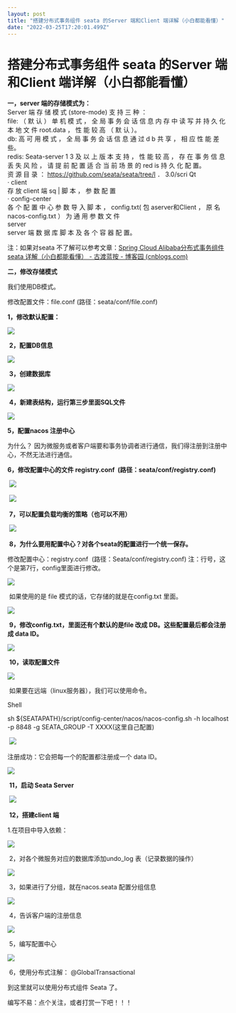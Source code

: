 ```yaml
---
layout: post
title: "搭建分布式事务组件 seata 的Server 端和Client 端详解（小白都能看懂）"
date: "2022-03-25T17:20:01.499Z"
---
```

搭建分布式事务组件 seata 的Server 端和Client 端详解（小白都能看懂）
============================================

**一，server 端的存储模式为：**  
Server 端 存 储 模 式 (store-mode) 支 持 三 种 ：  
file: （ 默 认 ） 单 机 模 式 ， 全 局 事 务 会 话 信 息 内 存 中 读 写 并 持 久 化 本 地 文 件 root.data ， 性 能 较 高 （ 默 认 ）。  
db: 高 可 用 模 式 ， 全 局 事 务 会 话 信 息 通 过 d b 共 享 ， 相 应 性 能 差 些。  
redis: Seata-server 1 3 及 以 上 版 本 支 持 ， 性 能 较 高 ， 存 在 事 务 信 息 丢 失 风 险 ， 请 提 前 配 置 适 合 当 前 场 景 的 red is 持 久 化 配 置。  
资 源 目 录 ： https://github.com/seata/seata/tree/l ． 3.0/scri Qt  
· client  
存 放 client 端 sq | 脚 本 ， 参 数 配 置  
· config-center  
各 个 配 置 中 心 参 数 导 入 脚 本 ， config.txt( 包 aserver和Client ， 原 名 nacos-config.txt ） 为 通 用 参 数 文 件  
server  
server 端 数 据 库 脚 本 及 各 个 容 器 配 置。

注：如果对seata 不了解可以参考文章：[Spring Cloud Alibaba分布式事务组件 seata 详解（小白都能看懂） - 古渡蓝按 - 博客园 (cnblogs.com)](https://www.cnblogs.com/blbl-blog/p/16050022.html)

**二，修改存储模式**

我们使用DB模式。

修改配置文件：file.conf (路径：seata/conf/file.conf)

**1，修改默认配置：**

![](https://img2022.cnblogs.com/blog/2719585/202203/2719585-20220325222814046-618091048.png)

 **2，配置DB信息**

![](https://img2022.cnblogs.com/blog/2719585/202203/2719585-20220325222845009-564164540.png)

 **3，创建数据库**

![](https://img2022.cnblogs.com/blog/2719585/202203/2719585-20220325222924268-2115827844.png)

 **4，新建表结构，运行第三步里面SQL文件**

![](https://img2022.cnblogs.com/blog/2719585/202203/2719585-20220325223058714-896944989.png)

**5，配置nacos 注册中心**

为什么？ 因为微服务或者客户端要和事务协调者进行通信，我们得注册到注册中心，不然无法进行通信。

**6，修改配置中心的文件 registry.conf  (路径：seata/conf/registry.conf)**

 ![](https://img2022.cnblogs.com/blog/2719585/202203/2719585-20220325224036927-1071005961.png)

 ![](https://img2022.cnblogs.com/blog/2719585/202203/2719585-20220325224128245-1262420674.png)

 **7，可以配置负载均衡的策略（也可以不用）**

 ![](https://img2022.cnblogs.com/blog/2719585/202203/2719585-20220325224438700-293697642.png)

 **8，为什么要用配置中心？对各个seata的配置进行一个统一保存。**

修改配置中心：registry.conf  (路径：Seata/conf/registry.conf) 注：行号，这个是第7行，config里面进行修改。

![](https://img2022.cnblogs.com/blog/2719585/202203/2719585-20220325224941874-851212758.png)

 如果使用的是 file 模式的话，它存储的就是在config.txt 里面。

![](https://img2022.cnblogs.com/blog/2719585/202203/2719585-20220325225135989-761376518.png)

 **9，修改config.txt，里面还有个默认的是file 改成 DB。这些配置最后都会注册成 data ID。**

![](https://img2022.cnblogs.com/blog/2719585/202203/2719585-20220325225307500-319321596.png)

 **10，读取配置文件**

![](https://img2022.cnblogs.com/blog/2719585/202203/2719585-20220325225554006-1217020537.png)

 如果要在远端（linux服务器），我们可以使用命令。

Shell

sh ${SEATAPATH}/script/config-center/nacos/nacos-config.sh -h localhost -p 8848 -g SEATA\_GROUP -T XXXX(这里自己配置)

 ![](https://img2022.cnblogs.com/blog/2719585/202203/2719585-20220325230335690-1961508171.png)

注册成功：它会把每一个的配置都注册成一个 data ID。

![](https://img2022.cnblogs.com/blog/2719585/202203/2719585-20220325230704497-618509537.png)

 **11，启动 Seata Server** 

 ![](https://img2022.cnblogs.com/blog/2719585/202203/2719585-20220325230815326-1513280182.png)

 **12，搭建client 端**

1.在项目中导入依赖：

![](https://img2022.cnblogs.com/blog/2719585/202203/2719585-20220325231105721-1948744627.png)

 2，对各个微服务对应的数据库添加undo\_log 表（记录数据的操作）

![](https://img2022.cnblogs.com/blog/2719585/202203/2719585-20220325231558830-1118097244.png)

 3，如果进行了分组，就在nacos.seata 配置分组信息

![](https://img2022.cnblogs.com/blog/2719585/202203/2719585-20220325231654804-1988355874.png)

 4，告诉客户端的注册信息

![](https://img2022.cnblogs.com/blog/2719585/202203/2719585-20220325231735802-1919561205.png)

 5，编写配置中心

![](https://img2022.cnblogs.com/blog/2719585/202203/2719585-20220325231855907-1324086477.png)

 6，使用分布式注解： @GlobalTransactional

到这里就可以使用分布式组件 Seata 了。

编写不易：点个关注，或者打赏一下吧！！！